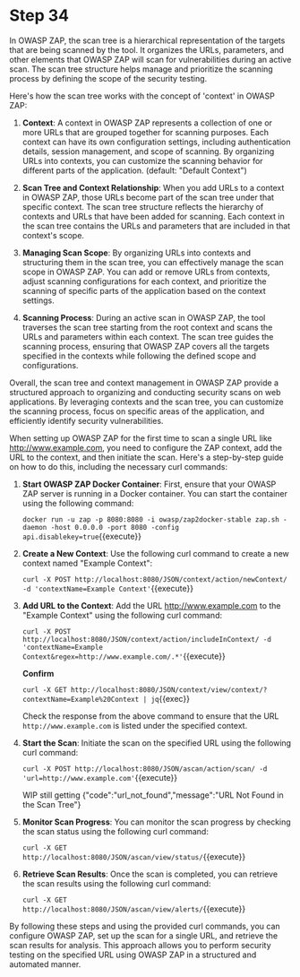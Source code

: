 # Step 34
In OWASP ZAP, the scan tree is a hierarchical representation of the targets that are being scanned by the tool. It organizes the URLs, parameters, and other elements that OWASP ZAP will scan for vulnerabilities during an active scan. The scan tree structure helps manage and prioritize the scanning process by defining the scope of the security testing.

Here's how the scan tree works with the concept of 'context' in OWASP ZAP:

1. **Context**: A context in OWASP ZAP represents a collection of one or more URLs that are grouped together for scanning purposes. Each context can have its own configuration settings, including authentication details, session management, and scope of scanning. By organizing URLs into contexts, you can customize the scanning behavior for different parts of the application. (default: "Default Context")



2. **Scan Tree and Context Relationship**: When you add URLs to a context in OWASP ZAP, those URLs become part of the scan tree under that specific context. The scan tree structure reflects the hierarchy of contexts and URLs that have been added for scanning. Each context in the scan tree contains the URLs and parameters that are included in that context's scope.

3. **Managing Scan Scope**: By organizing URLs into contexts and structuring them in the scan tree, you can effectively manage the scan scope in OWASP ZAP. You can add or remove URLs from contexts, adjust scanning configurations for each context, and prioritize the scanning of specific parts of the application based on the context settings.

4. **Scanning Process**: During an active scan in OWASP ZAP, the tool traverses the scan tree starting from the root context and scans the URLs and parameters within each context. The scan tree guides the scanning process, ensuring that OWASP ZAP covers all the targets specified in the contexts while following the defined scope and configurations.

Overall, the scan tree and context management in OWASP ZAP provide a structured approach to organizing and conducting security scans on web applications. By leveraging contexts and the scan tree, you can customize the scanning process, focus on specific areas of the application, and efficiently identify security vulnerabilities.


When setting up OWASP ZAP for the first time to scan a single URL like http://www.example.com, you need to configure the ZAP context, add the URL to the context, and then initiate the scan. Here's a step-by-step guide on how to do this, including the necessary curl commands:

1. **Start OWASP ZAP Docker Container**:
   First, ensure that your OWASP ZAP server is running in a Docker container. You can start the container using the following command:

   `docker run -u zap -p 8080:8080 -i owasp/zap2docker-stable zap.sh -daemon -host 0.0.0.0 -port 8080 -config api.disablekey=true`{{execute}}

2. **Create a New Context**:
   Use the following curl command to create a new context named "Example Context":

   `curl -X POST http://localhost:8080/JSON/context/action/newContext/ -d 'contextName=Example Context'`{{execute}}

3. **Add URL to the Context**:
   Add the URL http://www.example.com to the "Example Context" using the following curl command:

   `curl -X POST http://localhost:8080/JSON/context/action/includeInContext/ -d 'contextName=Example Context&regex=http://www.example.com/.*'`{{execute}}

   **Confirm**

   `curl -X GET http://localhost:8080/JSON/context/view/context/?contextName=Example%20Context | jq`{{exec}}

   Check the response from the above command to ensure that the URL `http://www.example.com` is listed under the specified context.


4. **Start the Scan**:
   Initiate the scan on the specified URL using the following curl command:

   `curl -X POST http://localhost:8080/JSON/ascan/action/scan/ -d 'url=http://www.example.com'`{{execute}}

   WIP still getting {"code":"url_not_found","message":"URL Not Found in the Scan Tree"}

5. **Monitor Scan Progress**:
   You can monitor the scan progress by checking the scan status using the following curl command:

   `curl -X GET http://localhost:8080/JSON/ascan/view/status/`{{execute}}

6. **Retrieve Scan Results**:
   Once the scan is completed, you can retrieve the scan results using the following curl command:

   `curl -X GET http://localhost:8080/JSON/ascan/view/alerts/`{{execute}}

By following these steps and using the provided curl commands, you can configure OWASP ZAP, set up the scan for a single URL, and retrieve the scan results for analysis. This approach allows you to perform security testing on the specified URL using OWASP ZAP in a structured and automated manner.
